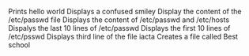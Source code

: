 Prints hello world
Displays a confused smiley
Display the content of the /etc/passwd file
Displays the content of /etc/passwd and /etc/hosts
Dispalys the last 10 lines of /etc/passwd
Displays the first 10 lines of /etc/psswd
Displays third line of the file iacta
Creates a file called Best school
